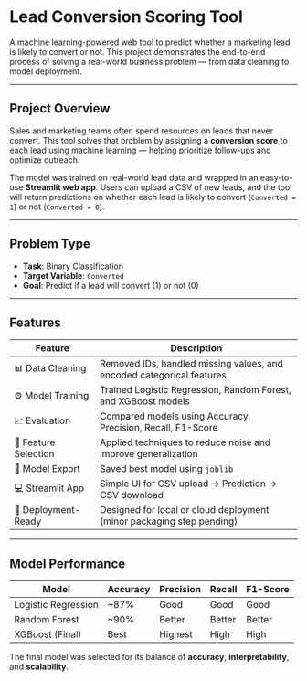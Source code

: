 # Lead Conversion Scoring Tool

A machine learning-powered web tool to predict whether a marketing lead is likely to convert or not. This project demonstrates the end-to-end process of solving a real-world business problem — from data cleaning to model deployment.

---

## Project Overview

Sales and marketing teams often spend resources on leads that never convert. This tool solves that problem by assigning a **conversion score** to each lead using machine learning — helping prioritize follow-ups and optimize outreach.

The model was trained on real-world lead data and wrapped in an easy-to-use **Streamlit web app**. Users can upload a CSV of new leads, and the tool will return predictions on whether each lead is likely to convert (`Converted = 1`) or not (`Converted = 0`).

---

## Problem Type

- **Task**: Binary Classification  
- **Target Variable**: `Converted`  
- **Goal**: Predict if a lead will convert (1) or not (0)

---

## Features

| Feature | Description |
|---------|-------------|
| 📊 Data Cleaning | Removed IDs, handled missing values, and encoded categorical features |
| ⚙️ Model Training | Trained Logistic Regression, Random Forest, and XGBoost models |
| 📈 Evaluation | Compared models using Accuracy, Precision, Recall, F1-Score |
| 🧪 Feature Selection | Applied techniques to reduce noise and improve generalization |
| 🧠 Model Export | Saved best model using `joblib` |
| 💻 Streamlit App | Simple UI for CSV upload → Prediction → CSV download |
| 📎 Deployment-Ready | Designed for local or cloud deployment (minor packaging step pending) |

---

## Model Performance

| Model             | Accuracy | Precision | Recall | F1-Score |
|------------------|----------|-----------|--------|----------|
| Logistic Regression | ~87%   |   Good    |  Good  |  Good    |
| Random Forest       | ~90%   |  Better   | Better | Better   |
| XGBoost (Final)     | Best |  Highest  | High   | High     |

The final model was selected for its balance of **accuracy**, **interpretability**, and **scalability**.
